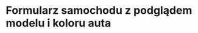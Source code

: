 <p align="center">
<h1> Formularz samochodu z podglądem modelu i koloru auta </h1>
<img href="/img/sc.png" />
</p>
